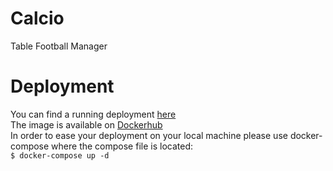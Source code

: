 # Calcio

Table Football Manager

# Deployment

You can find a running deployment [here](https://calcio.alpchemist.ch)  
The image is available on [Dockerhub](https://hub.docker.com/r/royalmist/calcio)  
In order to ease your deployment on your local machine please use docker-compose where the compose file is located:  
``
$ docker-compose up -d
``
